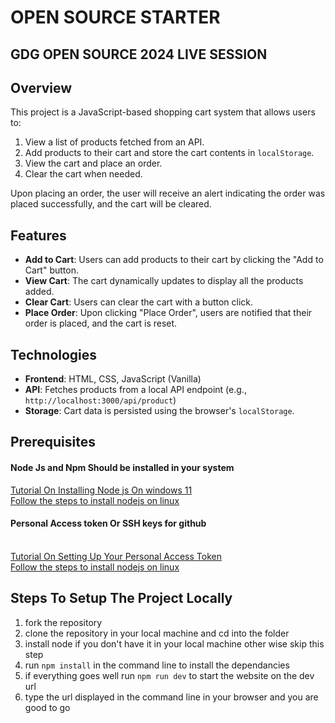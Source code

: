 # OPEN SOURCE STARTER 

## GDG OPEN SOURCE 2024 LIVE SESSION

## Overview

This project is a JavaScript-based shopping cart system that allows users to:
1. View a list of products fetched from an API.
2. Add products to their cart and store the cart contents in `localStorage`.
3. View the cart and place an order.
4. Clear the cart when needed.

Upon placing an order, the user will receive an alert indicating the order was placed successfully, and the cart will be cleared.

## Features

- **Add to Cart**: Users can add products to their cart by clicking the "Add to Cart" button.
- **View Cart**: The cart dynamically updates to display all the products added.
- **Clear Cart**: Users can clear the cart with a button click.
- **Place Order**: Upon clicking "Place Order", users are notified that their order is placed, and the cart is reset.

## Technologies

- **Frontend**: HTML, CSS, JavaScript (Vanilla)
- **API**: Fetches products from a local API endpoint (e.g., `http://localhost:3000/api/product`)
- **Storage**: Cart data is persisted using the browser's `localStorage`.



## Prerequisites  
#### Node Js and Npm Should be installed in your system 
<a href="https://www.youtube.com/watch?v=-tXZ4g2PwGs">Tutorial On Installing Node js On windows 11</a>
<br>
<a href="https://nodejs.org/en/download/package-manager">Follow the steps to install nodejs on linux</a>
<br>
#### Personal Access token Or SSH keys for github
<br>
<a href="https://www.youtube.com/watch?v=iLrywUfs7yU">Tutorial On Setting Up Your Personal Access Token</a>
<br>
<a href="https://nodejs.org/en/download/package-manager">Follow the steps to install nodejs on linux</a>



## Steps To Setup The Project Locally

1) fork the repository
2) clone the repository in your local machine and cd into the folder
3) install node if you don't have it in your local machine other wise skip this step
4) run `npm install` in the command line to install the dependancies
5) if everything goes well run `npm run dev` to start the website on the dev url
6) type the url displayed in the command line in your browser and you are good to go





